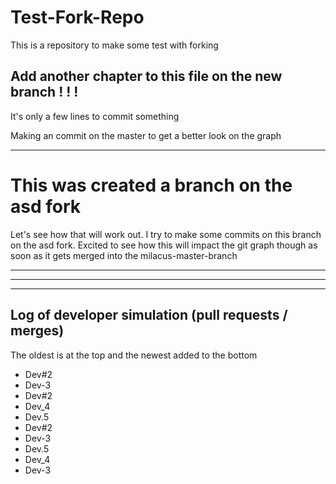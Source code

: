 # Test-Fork-Repo
This is a repository to make some test with forking


## Add another chapter to this file on the new branch ! ! !

It's only a few lines to commit something 

Making an commit on the master to get a better look on the graph

------

# This was created a branch on the asd fork

Let's see how that will work out.
I try to make some commits on this branch on the asd fork. Excited to see how this will impact the git graph though as soon as it gets merged into the milacus-master-branch


---
---
---

## Log of developer simulation (pull requests / merges)

The oldest is at the top and the newest added to the bottom

- Dev#2
- Dev-3
- Dev#2
- Dev_4
- Dev.5
- Dev#2
- Dev-3
- Dev.5
- Dev_4
- Dev-3

